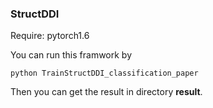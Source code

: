 ### StructDDI

Require:  pytorch1.6

You can run this framwork by 

```shell
python TrainStructDDI_classification_paper
```

Then you can get the result in directory **result**.


